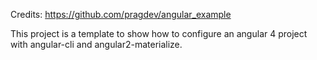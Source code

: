 Credits: https://github.com/pragdev/angular_example   

This project is a template to show how to configure an angular 4 project with angular-cli and angular2-materialize. 

